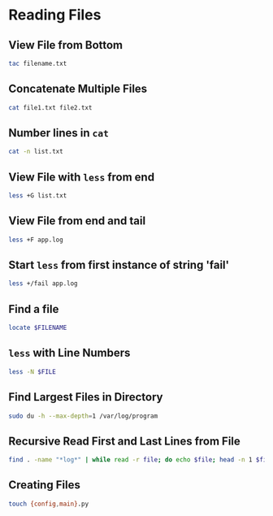 # Reading Files

## View File from Bottom

```bash
tac filename.txt
```

## Concatenate Multiple Files

```bash
cat file1.txt file2.txt
```

## Number lines in `cat`

```bash
cat -n list.txt
```

## View File with `less` from end

```bash
less +G list.txt
```

## View File from end and tail

```bash
less +F app.log
```

## Start `less` from first instance of string 'fail'

```bash
less +/fail app.log
```

## Find a file

```bash
locate $FILENAME
```

## `less` with Line Numbers

```bash
less -N $FILE
```

## Find Largest Files in Directory

```bash
sudo du -h --max-depth=1 /var/log/program
```

## Recursive Read First and Last Lines from File

```bash
find . -name "*log*" | while read -r file; do echo $file; head -n 1 $file; tail -n 1 $file; done;
```

## Creating Files

```zsh
touch {config,main}.py
```
